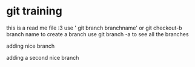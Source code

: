 # git training 


this is a read me file :3 
use ' git branch branchname' or git checkout-b branch name to create a branch
use git branch -a to see all the branches

adding nice branch

adding a second nice branch

